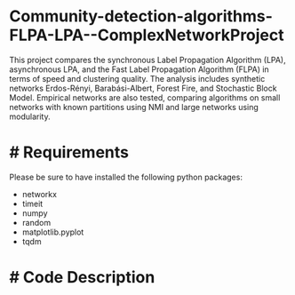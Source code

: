 # Community-detection-algorithms-FLPA-LPA--ComplexNetworkProject
This project compares the synchronous Label Propagation Algorithm (LPA), asynchronous LPA, and the Fast Label Propagation Algorithm (FLPA) in terms of speed and clustering quality. The analysis includes synthetic networks Erdos-Rényi, Barabási-Albert, Forest Fire, and Stochastic Block Model. Empirical networks are also tested, comparing algorithms on small networks with known partitions using NMI and large networks using modularity. 

# # Requirements
Please be sure to have installed the following python packages:
- networkx
- timeit
- numpy
- random
- matplotlib.pyplot
- tqdm

# # Code Description

